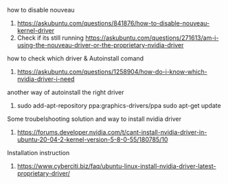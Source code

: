 how to disable nouveau
 1. https://askubuntu.com/questions/841876/how-to-disable-nouveau-kernel-driver
 2. Check if its still running https://askubuntu.com/questions/271613/am-i-using-the-nouveau-driver-or-the-proprietary-nvidia-driver

how to check which driver & Autoinstall comand 
1. https://askubuntu.com/questions/1258904/how-do-i-know-which-nvidia-driver-i-need

another way of autoinstall the right driver 
1. sudo add-apt-repository ppa:graphics-drivers/ppa sudo apt-get update

Some troubelshooting solution and way to install nvidia driver 
1. https://forums.developer.nvidia.com/t/cant-install-nvidia-driver-in-ubuntu-20-04-2-kernel-version-5-8-0-55/180785/10


Installation instruction
1. https://www.cyberciti.biz/faq/ubuntu-linux-install-nvidia-driver-latest-proprietary-driver/
